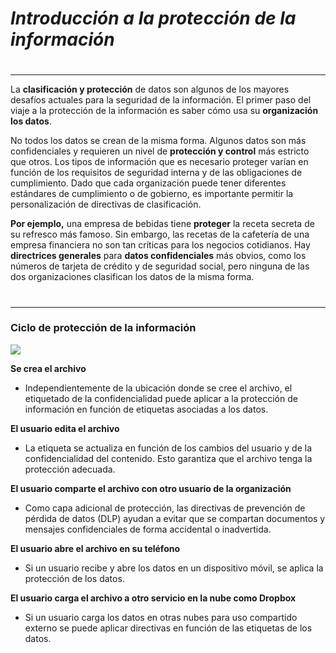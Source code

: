 # _Introducción a la protección de la información_
#
---
La **clasificación y protección** de datos son algunos de los mayores desafíos actuales para la seguridad de la información. El primer paso del viaje a la protección de la información es saber cómo usa su **organización los datos**.

No todos los datos se crean de la misma forma. Algunos datos son más confidenciales y requieren un nivel de **protección y control** más estricto que otros. Los tipos de información que es necesario proteger varían en función de los requisitos de seguridad interna y de las obligaciones de cumplimiento. Dado que cada organización puede tener diferentes estándares de cumplimiento o de gobierno, es importante permitir la personalización de directivas de clasificación.

**Por ejemplo,** una empresa de bebidas tiene **proteger** la receta secreta de su refresco más famoso. Sin embargo, las recetas de la cafetería de una empresa financiera no son tan críticas para los negocios cotidianos. Hay **directrices generales** para **datos confidenciales** más obvios, como los números de tarjeta de crédito y de seguridad social, pero ninguna de las dos organizaciones clasifican los datos de la misma forma.

#
---
### Ciclo de protección de la información

![](https://docs.microsoft.com/es-es/learn/m365/m365-security-info-overview/media/story-of-file.png)

**Se crea el archivo**
- Independientemente de la ubicación donde se cree el archivo, el etiquetado de la confidencialidad puede aplicar a la protección de información en función de etiquetas asociadas a los datos.

**El usuario edita el archivo**
- La etiqueta se actualiza en función de los cambios del usuario y de la confidencialidad del contenido. Esto garantiza que el archivo tenga la protección adecuada.

**El usuario comparte el archivo con otro usuario de la organización**
- Como capa adicional de protección, las directivas de prevención de pérdida de datos (DLP) ayudan a evitar que se compartan documentos y mensajes confidenciales de forma accidental o inadvertida.

**El usuario abre el archivo en su teléfono**
- Si un usuario recibe y abre los datos en un dispositivo móvil, se aplica la protección de los datos.

**El usuario carga el archivo a otro servicio en la nube como Dropbox**
- Si un usuario carga los datos en otras nubes para uso compartido externo se puede aplicar directivas en función de las etiquetas de los datos.